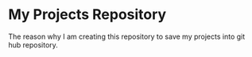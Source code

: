 # My Projects Repository

The reason why I am creating this repository to save my projects into git hub repository.